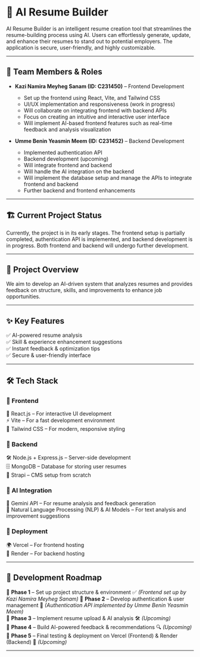 # 🚀 AI Resume Builder

AI Resume Builder is an intelligent resume creation tool that streamlines the resume-building process using AI. Users can effortlessly generate, update, and enhance their resumes to stand out to potential employers. The application is secure, user-friendly, and highly customizable.


---
## 👥 Team Members & Roles



- **Kazi Namira Meyheg Sanam (ID: C231450)** – Frontend Development



  - Set up the frontend using React, Vite, and Tailwind CSS
  - UI/UX implementation and responsiveness (work in progress)
  - Will collaborate on integrating frontend with backend APIs
  - Focus on creating an intuitive and interactive user interface
  - Will implement AI-based frontend features such as real-time feedback and analysis visualization




- **Umme Benin Yeasmin Meem (ID: C231452)** – Backend Development




  - Implemented authentication API 
  - Backend development (upcoming)
  - Will integrate frontend and backend
  - Will handle the AI integration on the backend
  - Will implement the database setup and manage the APIs to integrate frontend and backend
  - Further backend and frontend enhancements





---
## 🏗️ Current Project Status



Currently, the project is in its early stages. The frontend setup is partially completed, authentication API is implemented, and backend development is in progress. Both frontend and backend will undergo further development.




---
## 🎯 Project Overview

We aim to develop an AI-driven system that analyzes resumes and provides feedback on structure, skills, and improvements to enhance job opportunities.




---
## ✨ Key Features
✅ AI-powered resume analysis  
✅ Skill & experience enhancement suggestions  
✅ Instant feedback & optimization tips  
✅ Secure & user-friendly interface  



---

## 🛠 Tech Stack



### 📌 Frontend

🚀 React.js – For interactive UI development  
⚡ Vite – For a fast development environment  
🎨 Tailwind CSS – For modern, responsive styling  



### 📌 Backend

🛠 Node.js + Express.js – Server-side development  
🗄 MongoDB – Database for storing user resumes  
📜 Strapi – CMS setup from scratch 



### 📌 AI Integration

🤖 Gemini API – For resume analysis and feedback generation  
🧠 Natural Language Processing (NLP) & AI Models – For text analysis and improvement suggestions 



### 📌 Deployment

🌍 Vercel – For frontend hosting  
🔧 Render – For backend hosting  





---
## 🚀 Development Roadmap

📌 **Phase 1** – Set up project structure & environment ✅ *(Frontend set up by Kazi Namira Meyheg Sanam)* 
📌 **Phase 2** – Develop authentication & user management 🚧 *(Authentication API implemented by Umme Benin Yeasmin Meem)*  
📌 **Phase 3** – Implement resume upload & AI analysis 🛠 *(Upcoming)*  
📌 **Phase 4** – Build AI-powered feedback & recommendations 🔍 *(Upcoming)*  
📌 **Phase 5** – Final testing & deployment on Vercel (Frontend) & Render (Backend) 🚀 *(Upcoming)*  

---
